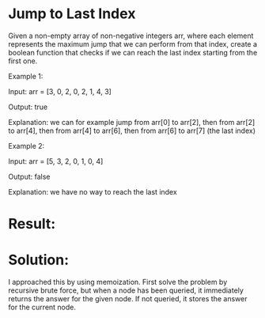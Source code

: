 # Jump to Last Index

Given a non-empty array of non-negative integers arr, where each element represents the maximum jump that we can perform from that index, create a boolean function that checks if we can reach the last index starting from the first one.

Example 1:

Input: arr = [3, 0, 2, 0, 2, 1, 4, 3]

Output: true

Explanation: we can for example jump from arr[0] to arr[2], then from arr[2] to arr[4], then from arr[4] to arr[6], then from arr[6] to arr[7] (the last index)

Example 2:

Input: arr = [5, 3, 2, 0, 1, 0, 4]

Output: false

Explanation: we have no way to reach the last index

# Result:

# Solution:

I approached this by using memoization. First solve the problem by recursive brute force, but when a node has been queried, it immediately returns the answer for the given node. If not queried, it stores the answer for the current node.
